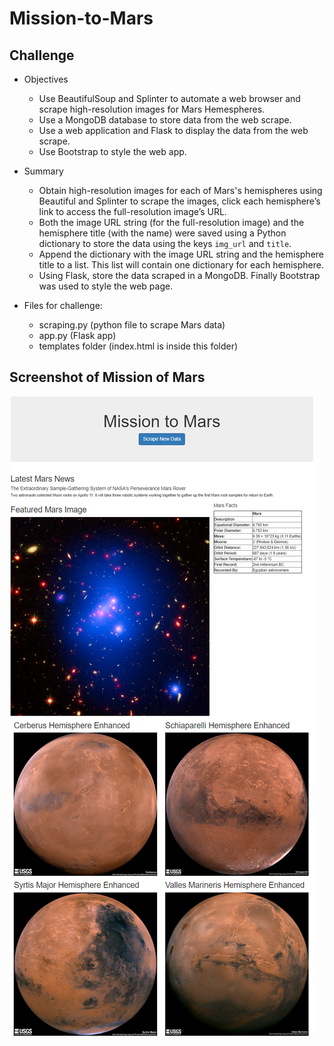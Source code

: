 # Mission-to-Mars
## Challenge
- Objectives
  - Use BeautifulSoup and Splinter to automate a web browser and scrape high-resolution images for Mars Hemespheres.
  - Use a MongoDB database to store data from the web scrape.
  - Use a web application and Flask to display the data from the web scrape.
  - Use Bootstrap to style the web app.
  
- Summary
  - Obtain high-resolution images for each of Mars's hemispheres using Beautiful and Splinter to scrape the images, click each hemisphere’s link to access the full-resolution image’s URL.
  - Both the image URL string (for the full-resolution image) and the hemisphere title (with the name) were saved using a Python dictionary to store the data using the keys `img_url` and `title`.
  - Append the dictionary with the image URL string and the hemisphere title to a list. This list will contain one dictionary for each hemisphere.
  - Using Flask, store the data scraped in a MongoDB.  Finally Bootstrap was used to style the web page.

- Files for challenge:
  - scraping.py (python file to scrape Mars data)
  - app.py (Flask app)
  - templates folder (index.html is inside this folder)
  
## Screenshot of Mission of Mars
![Mission_to_Mars.png](https://github.com/DahianaMC/Mission-to-Mars/blob/master/Mission_to_Mars.png)
  
  
